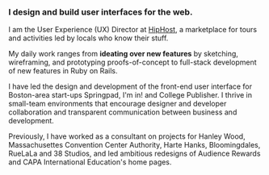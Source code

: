 ### I design and build user interfaces for the web.

I am the User Experience (UX) Director at [HipHost](http://hiphost.com), a marketplace for tours and activities led by locals who know their stuff. 

My daily work ranges from **ideating over new features** by sketching, wireframing, and prototyping proofs-of-concept to full-stack development of new features in Ruby on Rails.

I have led the design and development of the front-end user interface for Boston-area start-ups Springpad, I'm in! and College Publisher. I thrive in small-team environments that encourage designer and developer collaboration and transparent communication between business and development.

Previously, I have worked as a consultant on projects for Hanley Wood, Massachusettes Convention Center Authority, Harte Hanks, Bloomingdales, RueLaLa and 38 Studios, and led ambitious redesigns of Audience Rewards and CAPA International Education's home pages.